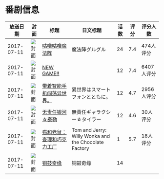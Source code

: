 # 番剧信息

|放送日期|封面|标题|日文标题|话数|评分|评分人数|
|---|---|---|---|---|---|---|
|2017-07-11|![封面](https://lain.bgm.tv/pic/cover/c/a3/6a/205485_1iX73.jpg)|[咕噜咕噜魔法阵](https://bangumi.tv/subject/205485)|魔法陣グルグル|24|7.4|474人评分|
|2017-07-11|![封面](https://lain.bgm.tv/pic/cover/c/32/44/208908_AATp0.jpg)|[NEW GAME!!](https://bangumi.tv/subject/208908)||12|7.4|6407人评分|
|2017-07-11|![封面](https://lain.bgm.tv/pic/cover/c/28/7f/211723_Ze3mc.jpg)|[带着智能手机闯荡异世界。](https://bangumi.tv/subject/211723)|異世界はスマートフォンとともに。|12|4.7|2956人评分|
|2017-07-11|![封面](https://lain.bgm.tv/pic/cover/c/d3/13/216995_ZUKP8.jpg)|[无责任银河☆泰勒](https://bangumi.tv/subject/216995)|無責任ギャラクシー☆タイラー|12|4.6|30人评分|
|2017-07-11|![封面](https://lain.bgm.tv/pic/cover/c/5e/4f/222074_lLU88.jpg)|[猫和老鼠：查理和巧克力工厂](https://bangumi.tv/subject/222074)|Tom and Jerry: Willy Wonka and the Chocolate Factory|1|5.7|18人评分|
|2017-07-11|![封面](https://lain.bgm.tv/pic/cover/c/4d/e2/464665_AWn33.jpg)|[铜鼓奇缘](https://bangumi.tv/subject/464665)|铜鼓奇缘|14|||
